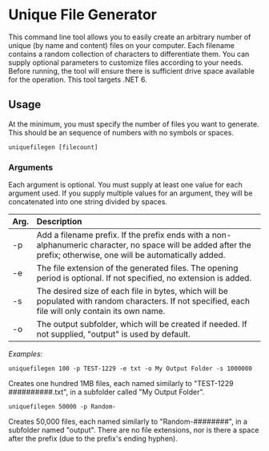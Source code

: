 # Unique File Generator
This command line tool allows you to easily create an arbitrary number of unique (by name and content) files on your computer. Each filename contains a random collection of characters to differentiate them. You can supply optional parameters to customize files according to your needs. Before running, the tool will ensure there is sufficient drive space available for the operation. This tool targets .NET 6.

## Usage
At the minimum, you must specify the number of files you want to generate. This should be an sequence of numbers with no symbols or spaces.

```
uniquefilegen [filecount]
```

### Arguments
Each argument is optional. You must supply at least one value for each argument used. If you supply multiple values for an argument, they will be concatenated into one string divided by spaces.

Arg. | Description
---- | :----
-p | Add a filename prefix. If the prefix ends with a non-alphanumeric character, no space will be added after the prefix; otherwise, one will be automatically added.
-e | The file extension of the generated files. The opening period is optional. If not specified, no extension is added.
-s | The desired size of each file in bytes, which will be populated with random characters. If not specified, each file will only contain its own name.
-o | The output subfolder, which will be created if needed. If not supplied, "output" is used by default.

*Examples:*

```
uniquefilegen 100 -p TEST-1229 -e txt -o My Output Folder -s 1000000
```
Creates one hundred 1MB files, each named similarly to "TEST-1229 ##########.txt", in a subfolder called "My Output Folder".


```
uniquefilegen 50000 -p Random-
```
Creates 50,000 files, each named similarly to "Random-########", in a subfolder named "output". There are no file extensions, nor is there a space after the prefix (due to the prefix's ending hyphen).
